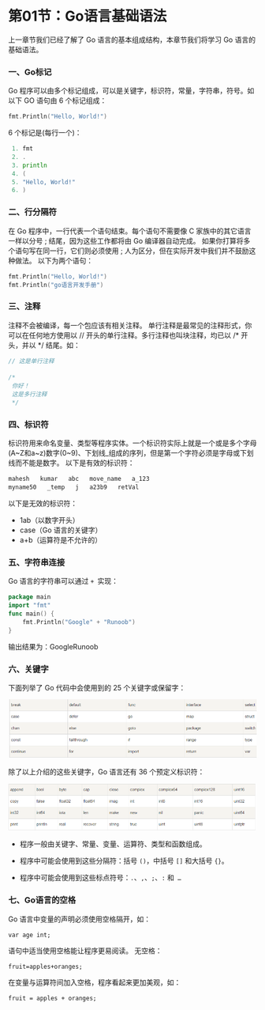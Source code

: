# 第01节：Go语言基础语法

 上一章节我们已经了解了 Go 语言的基本组成结构，本章节我们将学习 Go 语言的基础语法。

### 一、Go标记
Go 程序可以由多个标记组成，可以是关键字，标识符，常量，字符串，符号。如以下 GO 语句由 6 个标记组成：

```go
fmt.Println("Hello, World!")
```

6 个标记是(每行一个)：
```go
 1. fmt
 2. .
 3. println
 4. (
 5. "Hello, World!"
 6. )    
```
### 二、行分隔符
在 Go 程序中，一行代表一个语句结束。每个语句不需要像 C 家族中的其它语言一样以分号 ; 结尾，因为这些工作都将由 Go 编译器自动完成。
如果你打算将多个语句写在同一行，它们则必须使用 ; 人为区分，但在实际开发中我们并不鼓励这种做法。
以下为两个语句：
```go
fmt.Println("Hello, World!")
fmt.Println("go语言开发手册")
```
### 三、注释
注释不会被编译，每一个包应该有相关注释。
单行注释是最常见的注释形式，你可以在任何地方使用以 // 开头的单行注释。多行注释也叫块注释，均已以 /* 开头，并以 */ 结尾。如：
```go
// 这是单行注释

/*
 你好！
 这是多行注释
 */
```
### 四、标识符
标识符用来命名变量、类型等程序实体。一个标识符实际上就是一个或是多个字母(A~Z和a~z)数字(0~9)、下划线_组成的序列，但是第一个字符必须是字母或下划线而不能是数字。
以下是有效的标识符：
```go
mahesh   kumar   abc   move_name   a_123
myname50   _temp   j   a23b9   retVal
```
 以下是无效的标识符：

*   1ab（以数字开头）
*   case（Go 语言的关键字）
*   a+b（运算符是不允许的）

### 五、字符串连接
Go 语言的字符串可以通过 ` +  `实现：
```go
package main
import "fmt"
func main() {
    fmt.Println("Google" + "Runoob")
}
```
输出结果为：GoogleRunoob

### 六、关键字

下面列举了 Go 代码中会使用到的 25 个关键字或保留字：

![images](../images/0201_Keyword.png)

除了以上介绍的这些关键字，Go 语言还有 36 个预定义标识符：

![images](../images/0201_identifier.png)

* 程序一般由关键字、常量、变量、运算符、类型和函数组成。

* 程序中可能会使用到这些分隔符：括号 `()`，中括号 `[]` 和大括号 `{}`。

* 程序中可能会使用到这些标点符号：`.`、`,`、`;`、`:` 和` …`

###   七、Go语言的空格
Go 语言中变量的声明必须使用空格隔开，如：
```
var age int;
```
语句中适当使用空格能让程序更易阅读。
无空格：
```
fruit=apples+oranges;
```
在变量与运算符间加入空格，程序看起来更加美观，如：
```
fruit = apples + oranges; 
```

